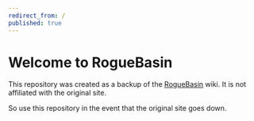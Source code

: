 ```yaml
---
redirect_from: /
published: true
---
```


# Welcome to RogueBasin

This repository was created as a backup of the [RogueBasin](http://www.roguebasin.com/) wiki. It is not affiliated with the original site.

So use this repository in the event that the original site goes down.
